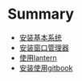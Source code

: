 # Summary
* [安装基本系统](install.md)
* [安装窗口管理器](wm.md)
* [使用lantern](lantern.md)
* [安装使用gitbook](gitbook.md)

